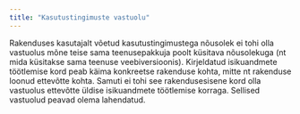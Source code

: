 ```yaml
---
title: "Kasutustingimuste vastuolu"
---
```

Rakenduses kasutajalt võetud kasutustingimustega nõusolek ei tohi olla vastuolus
mõne teise sama teenusepakkuja poolt küsitava nõusolekuga (nt mida küsitakse
sama teenuse veebiversioonis). Kirjeldatud isikuandmete töötlemise kord peab
käima konkreetse rakenduse kohta, mitte nt rakenduse loonud ettevõtte kohta.
Samuti ei tohi see rakendusesisene kord olla vastuolus ettevõtte üldise
isikuandmete töötlemise korraga. Sellised vastuolud peavad olema lahendatud.
